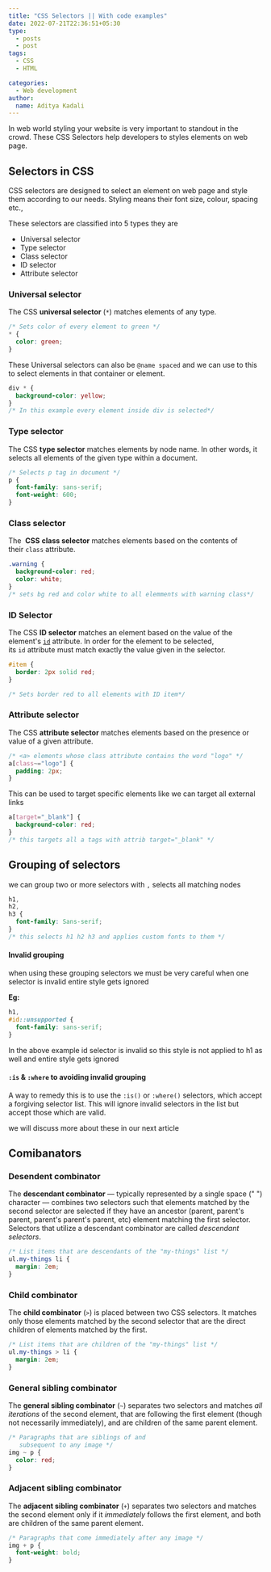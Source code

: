```yaml
---
title: "CSS Selectors || With code examples"
date: 2022-07-21T22:36:51+05:30
type:
  - posts
  - post
tags:
  - CSS
  - HTML

categories:
  - Web development
author:
  name: Aditya Kadali
---
```


In web world styling your website is very important to standout in the crowd. These CSS Selectors help developers to styles elements on web page.

## Selectors in CSS

CSS selectors are designed to select an element on web page and style them according to our needs. Styling means their font size, colour, spacing etc.,

These selectors are classified into 5 types they are

- Universal selector
- Type selector
- Class selector
- ID selector
- Attribute selector

### Universal selector

The CSS **universal selector** (`*`) matches elements of any type.

```css
/* Sets color of every element to green */
* {
  color: green;
}
```

These Universal selectors can also be `@name spaced` and we can use to this to select elements in that container or element.

```css
div * {
  background-color: yellow;
}
/* In this example every element inside div is selected*/
```

### Type selector

The CSS **type selector** matches elements by node name. In other words, it selects all elements of the given type within a document.

```css
/* Selects p tag in document */
p {
  font-family: sans-serif;
  font-weight: 600;
}
```

### Class selector

The  **CSS** **class selector** matches elements based on the contents of their `class` attribute.

```css
.warning {
  background-color: red;
  color: white;
}
/* sets bg red and color white to all elemments with warning class*/
```

### ID Selector

The CSS **ID selector** matches an element based on the value of the element's [`id`](https://developer.mozilla.org/en-US/docs/Web/HTML/Global_attributes/id) attribute. In order for the element to be selected, its `id` attribute must match exactly the value given in the selector.

```css
#item {
  border: 2px solid red;
}

/* Sets border red to all elements with ID item*/
```

### Attribute selector

The CSS **attribute selector** matches elements based on the presence or value of a given attribute.

```css
/* <a> elements whose class attribute contains the word "logo" */
a[class~="logo"] {
  padding: 2px;
}
```

This can be used to target specific elements like we can target all external links

```css
a[target="_blank"] {
  background-color: red;
}
/* this targets all a tags with attrib target="_blank" */
```

## Grouping of selectors

we can group two or more selectors with `,` selects all matching nodes

```css
h1,
h2,
h3 {
  font-family: Sans-serif;
}
/* this selects h1 h2 h3 and applies custom fonts to them */
```

#### Invalid grouping

when using these grouping selectors we must be very careful when one selector is invalid entire style gets ignored

**Eg:**

```css
h1,
#id::unsupported {
  font-family: sans-serif;
}
```

In the above example id selector is invalid so this style is not applied to h1 as well and entire style gets ignored

#### `:is` & `:where` to avoiding invalid grouping

A way to remedy this is to use the `:is()` or `:where()` selectors, which accept a forgiving selector list. This will ignore invalid selectors in the list but accept those which are valid.

we will discuss more about these in our next article

## Comibanators

### Desendent combinator

The **descendant combinator** — typically represented by a single space (" ") character — combines two selectors such that elements matched by the second selector are selected if they have an ancestor (parent, parent's parent, parent's parent's parent, etc) element matching the first selector. Selectors that utilize a descendant combinator are called *descendant selectors*.

```css
/* List items that are descendants of the "my-things" list */
ul.my-things li {
  margin: 2em;
}
```

### Child combinator

The **child combinator** (`>`) is placed between two CSS selectors. It matches only those elements matched by the second selector that are the direct children of elements matched by the first.

```css
/* List items that are children of the "my-things" list */
ul.my-things > li {
  margin: 2em;
}
```

### General sibling combinator

The **general sibling combinator** (`~`) separates two selectors and matches *all iterations* of the second element, that are following the first element (though not necessarily immediately), and are children of the same parent element.

```css
/* Paragraphs that are siblings of and
   subsequent to any image */
img ~ p {
  color: red;
}
```

### Adjacent sibling combinator

The **adjacent sibling combinator** (`+`) separates two selectors and matches the second element only if it *immediately* follows the first element, and both are children of the same parent element.

```css
/* Paragraphs that come immediately after any image */
img + p {
  font-weight: bold;
}
```
